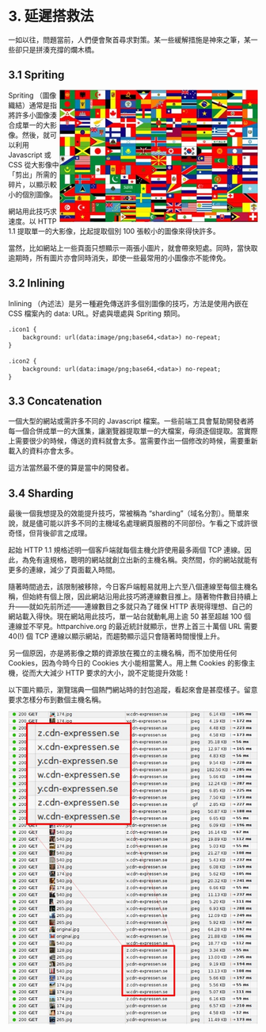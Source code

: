 # 3. 延遲搭救法

一如以往，問題當前，人們便會聚首尋求對策。某一些緩解措施是神來之筆，某一些卻只是拼湊充撐的爛木橋。

## 3.1 Spriting
<img style="float: right;" src="https://raw.githubusercontent.com/bagder/http2-explained/master/images/spriting.jpg" />

Spriting （圖像織結）通常是指將許多小圖像湊合成單一的大影像。然後，就可以利用 Javascript 或 CSS 從大影像中「剪出」所需的碎片，以顯示較小的個別圖像。

網站用此技巧求速度。以 HTTP 1.1 提取單一的大影像，比起提取個別 100 張較小的圖像來得快許多。

當然，比如網站上一些頁面只想顯示一兩張小圖片，就會帶來短處。同時，當快取逾期時，所有圖片亦會同時消失，即使一些最常用的小圖像亦不能倖免。

## 3.2 Inlining

Inlining （內述法）是另一種避免傳送許多個別圖像的技巧，方法是使用內嵌在 CSS 檔案內的 data: URL。好處與壞處與 Spriting 類同。

    .icon1 {
        background: url(data:image/png;base64,<data>) no-repeat;
    }

    .icon2 {
        background: url(data:image/png;base64,<data>) no-repeat;
    }


## 3.3 Concatenation

一個大型的網站或需許多不同的 Javascript 檔案。一些前端工具會幫助開發者將每一個合併成單一的大匯集，讓瀏覽器提取單一的大檔案，毋須逐個提取。當實際上需要很少的時候，傳送的資料就會太多。當需要作出一個修改的時候，需要重新載入的資料亦會太多。

這方法當然最不便的算是當中的開發者。

## 3.4 Sharding

最後一個我想提及的效能提升技巧，常被稱為 “sharding”（域名分割）。簡單來說，就是儘可能以許多不同的主機域名處理網頁服務的不同部份。乍看之下或許很奇怪，但背後卻言之成理。

起始 HTTP 1.1 規格述明一個客戶端就每個主機允許使用最多兩個 TCP 連線。因此，為免有違規格，聰明的網站就創立出新的主機名稱。突然間，你的網站就能有更多的連線，減少了頁面載入時間。

隨著時間過去，該限制被移除，今日客戶端輕易就用上六至八個連線至每個主機名稱，但始終有個上限，因此網站沿用此技巧將連線數目推上。隨著物件數目持續上升——就如先前所述——連線數目之多就只為了碓保 HTTP 表現得理想、自己的網站載入得快。現在網站用此技巧，單一站台就動軋用上逾 50 甚至超越 100 個連線並不罕見。httparchive.org 的最近統計就顯示，世界上首三十萬個 URL 需要 40(!) 個 TCP 連線以顯示網站，而趨勢顯示這只會隨著時間慢慢上升。

另一個原因，亦是將影像之類的資源放在獨立的主機名稱，而不加使用任何 Cookies，因為今時今日的 Cookies 大小能相當驚人。用上無 Cookies 的影像主機，從而大大減少 HTTP 要求的大小，說不定能提升效能！

以下圖片顯示，瀏覽瑞典一個熱門網站時的封包追蹤，看起來會是甚麼樣子。留意要求怎樣分布到數個主機名稱。

![image sharding at expressen.se](https://raw.githubusercontent.com/bagder/http2-explained/master/images/expressen-sharding.jpg)
